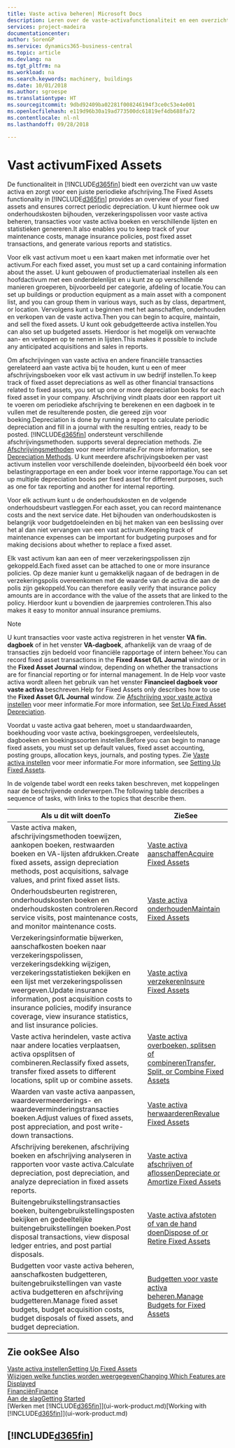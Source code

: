 ```yaml
---
title: Vaste activa beheren| Microsoft Docs
description: Leren over de vaste-activafunctionaliteit en een overzicht krijgen van hoe u met vaste activa werkt.
services: project-madeira
documentationcenter: 
author: SorenGP
ms.service: dynamics365-business-central
ms.topic: article
ms.devlang: na
ms.tgt_pltfrm: na
ms.workload: na
ms.search.keywords: machinery, buildings
ms.date: 10/01/2018
ms.author: sgroespe
ms.translationtype: HT
ms.sourcegitcommit: 9dbd92409ba02281f008246194f3ce0c53e4e001
ms.openlocfilehash: e119d96b30a19ad773500dc61819ef4db688fa72
ms.contentlocale: nl-nl
ms.lasthandoff: 09/28/2018

---
```

# <a name="fixed-assets"></a><span data-ttu-id="24347-103">Vast activum</span><span class="sxs-lookup"><span data-stu-id="24347-103">Fixed Assets</span></span>
<span data-ttu-id="24347-104">De functionaliteit in [!INCLUDE[d365fin](includes/d365fin_md.md)] biedt een overzicht van uw vaste activa en zorgt voor een juiste periodieke afschrijving.</span><span class="sxs-lookup"><span data-stu-id="24347-104">The Fixed Assets functionality in [!INCLUDE[d365fin](includes/d365fin_md.md)] provides an overview of your fixed assets and ensures correct periodic depreciation.</span></span> <span data-ttu-id="24347-105">U kunt hiermee ook uw onderhoudskosten bijhouden, verzekeringspolissen voor vaste activa beheren, transacties voor vaste activa boeken en verschillende lijsten en statistieken genereren.</span><span class="sxs-lookup"><span data-stu-id="24347-105">It also enables you to keep track of your maintenance costs, manage insurance policies, post fixed asset transactions, and generate various reports and statistics.</span></span>

<span data-ttu-id="24347-106">Voor elk vast activum moet u een kaart maken met informatie over het activum.</span><span class="sxs-lookup"><span data-stu-id="24347-106">For each fixed asset, you must set up a card containing information about the asset.</span></span> <span data-ttu-id="24347-107">U kunt gebouwen of productiemateriaal instellen als een hoofdactivum met een onderdelenlijst en u kunt ze op verschillende manieren groeperen, bijvoorbeeld per categorie, afdeling of locatie.</span><span class="sxs-lookup"><span data-stu-id="24347-107">You can set up buildings or production equipment as a main asset with a component list, and you can group them in various ways, such as by class, department, or location.</span></span> <span data-ttu-id="24347-108">Vervolgens kunt u beginnen met het aanschaffen, onderhouden en verkopen van de vaste activa.</span><span class="sxs-lookup"><span data-stu-id="24347-108">Then you can begin to acquire, maintain, and sell the fixed assets.</span></span> <span data-ttu-id="24347-109">U kunt ook gebudgetteerde activa instellen.</span><span class="sxs-lookup"><span data-stu-id="24347-109">You can also set up budgeted assets.</span></span> <span data-ttu-id="24347-110">Hierdoor is het mogelijk om verwachte aan- en verkopen op te nemen in lijsten.</span><span class="sxs-lookup"><span data-stu-id="24347-110">This makes it possible to include any anticipated acquisitions and sales in reports.</span></span>

<span data-ttu-id="24347-111">Om afschrijvingen van vaste activa en andere financiële transacties gerelateerd aan vaste activa bij te houden, kunt u een of meer afschrijvingsboeken voor elk vast activum in uw bedrijf instellen.</span><span class="sxs-lookup"><span data-stu-id="24347-111">To keep track of fixed asset depreciations as well as other financial transactions related to fixed assets, you set up one or more depreciation books for each fixed asset in your company.</span></span> <span data-ttu-id="24347-112">Afschrijving vindt plaats door een rapport uit te voeren om periodieke afschrijving te berekenen en een dagboek in te vullen met de resulterende posten, die gereed zijn voor boeking.</span><span class="sxs-lookup"><span data-stu-id="24347-112">Depreciation is done by running a report to calculate periodic depreciation and fill in a journal with the resulting entries, ready to be posted.</span></span> [!INCLUDE[d365fin](includes/d365fin_md.md)] <span data-ttu-id="24347-113">ondersteunt verschillende afschrijvingsmethoden.</span><span class="sxs-lookup"><span data-stu-id="24347-113"> supports several depreciation methods.</span></span> <span data-ttu-id="24347-114">Zie [Afschrijvingsmethoden](fa-depreciation-methods.md) voor meer informatie.</span><span class="sxs-lookup"><span data-stu-id="24347-114">For more information, see [Depreciation Methods](fa-depreciation-methods.md).</span></span> <span data-ttu-id="24347-115">U kunt meerdere afschrijvingsboeken per vast activum instellen voor verschillende doeleinden, bijvoorbeeld één boek voor belastingrapportage en een ander boek voor interne rapportage.</span><span class="sxs-lookup"><span data-stu-id="24347-115">You can set up multiple depreciation books per fixed asset for different purposes, such as one for tax reporting and another for internal reporting.</span></span>

<span data-ttu-id="24347-116">Voor elk activum kunt u de onderhoudskosten en de volgende onderhoudsbeurt vastleggen.</span><span class="sxs-lookup"><span data-stu-id="24347-116">For each asset, you can record maintenance costs and the next service date.</span></span> <span data-ttu-id="24347-117">Het bijhouden van onderhoudskosten is belangrijk voor budgetdoeleinden en bij het maken van een beslissing over het al dan niet vervangen van een vast activum.</span><span class="sxs-lookup"><span data-stu-id="24347-117">Keeping track of maintenance expenses can be important for budgeting purposes and for making decisions about whether to replace a fixed asset.</span></span>

<span data-ttu-id="24347-118">Elk vast activum kan aan een of meer verzekeringspolissen zijn gekoppeld.</span><span class="sxs-lookup"><span data-stu-id="24347-118">Each fixed asset can be attached to one or more insurance policies.</span></span> <span data-ttu-id="24347-119">Op deze manier kunt u gemakkelijk nagaan of de bedragen in de verzekeringspolis overeenkomen met de waarde van de activa die aan de polis zijn gekoppeld.</span><span class="sxs-lookup"><span data-stu-id="24347-119">You can therefore easily verify that insurance policy amounts are in accordance with the value of the assets that are linked to the policy.</span></span> <span data-ttu-id="24347-120">Hierdoor kunt u bovendien de jaarpremies controleren.</span><span class="sxs-lookup"><span data-stu-id="24347-120">This also makes it easy to monitor annual insurance premiums.</span></span>

> [!NOTE]  
>   <span data-ttu-id="24347-121">U kunt transacties voor vaste activa registreren in het venster **VA fin. dagboek** of in het venster **VA-dagboek**, afhankelijk van de vraag of de transacties zijn bedoeld voor financiële rapportage of intern beheer.</span><span class="sxs-lookup"><span data-stu-id="24347-121">You can record fixed asset transactions in the **Fixed Asset G/L Journal** window or in the **Fixed Asset Journal** window, depending on whether the transactions are for financial reporting or for internal management.</span></span> <span data-ttu-id="24347-122">In de Help voor vaste activa wordt alleen het gebruik van het venster **Financieel dagboek voor vaste activa** beschreven.</span><span class="sxs-lookup"><span data-stu-id="24347-122">Help for Fixed Assets only describes how to use the **Fixed Asset G/L Journal** window.</span></span> <span data-ttu-id="24347-123">Zie [Afschrijving voor vaste activa instellen](fa-how-setup-depreciation.md) voor meer informatie.</span><span class="sxs-lookup"><span data-stu-id="24347-123">For more information, see [Set Up Fixed Asset Depreciation](fa-how-setup-depreciation.md).</span></span>

<span data-ttu-id="24347-124">Voordat u vaste activa gaat beheren, moet u standaardwaarden, boekhouding voor vaste activa, boekingsgroepen, verdeelsleutels, dagboeken en boekingssoorten instellen.</span><span class="sxs-lookup"><span data-stu-id="24347-124">Before you can begin to manage fixed assets, you must set up default values, fixed asset accounting, posting groups, allocation keys, journals, and posting types.</span></span> <span data-ttu-id="24347-125">Zie [Vaste activa instellen](fa-setup.md) voor meer informatie.</span><span class="sxs-lookup"><span data-stu-id="24347-125">For more information, see [Setting Up Fixed Assets](fa-setup.md).</span></span>

<span data-ttu-id="24347-126">In de volgende tabel wordt een reeks taken beschreven, met koppelingen naar de beschrijvende onderwerpen.</span><span class="sxs-lookup"><span data-stu-id="24347-126">The following table describes a sequence of tasks, with links to the topics that describe them.</span></span>

| <span data-ttu-id="24347-127">Als u dit wilt doen</span><span class="sxs-lookup"><span data-stu-id="24347-127">To</span></span> | <span data-ttu-id="24347-128">Zie</span><span class="sxs-lookup"><span data-stu-id="24347-128">See</span></span> |
| --- | --- |
| <span data-ttu-id="24347-129">Vaste activa maken, afschrijvingsmethoden toewijzen, aankopen boeken, restwaarden boeken en VA-lijsten afdrukken.</span><span class="sxs-lookup"><span data-stu-id="24347-129">Create fixed assets, assign depreciation methods, post acquisitions, salvage values, and print fixed asset lists.</span></span> |[<span data-ttu-id="24347-130">Vaste activa aanschaffen</span><span class="sxs-lookup"><span data-stu-id="24347-130">Acquire Fixed Assets</span></span>](fa-how-acquire.md) |
| <span data-ttu-id="24347-131">Onderhoudsbeurten registreren, onderhoudskosten boeken en onderhoudskosten controleren.</span><span class="sxs-lookup"><span data-stu-id="24347-131">Record service visits, post maintenance costs, and monitor maintenance costs.</span></span> |[<span data-ttu-id="24347-132">Vaste activa onderhouden</span><span class="sxs-lookup"><span data-stu-id="24347-132">Maintain Fixed Assets</span></span>](fa-how-maintain.md) |
| <span data-ttu-id="24347-133">Verzekeringsinformatie bijwerken, aanschafkosten boeken naar verzekeringspolissen, verzekeringsdekking wijzigen, verzekeringsstatistieken bekijken en een lijst met verzekeringspolissen weergeven.</span><span class="sxs-lookup"><span data-stu-id="24347-133">Update insurance information, post acquisition costs to insurance policies, modify insurance coverage, view insurance statistics, and list insurance policies.</span></span> |[<span data-ttu-id="24347-134">Vaste activa verzekeren</span><span class="sxs-lookup"><span data-stu-id="24347-134">Insure Fixed Assets</span></span>](fa-how-insure.md) |
| <span data-ttu-id="24347-135">Vaste activa herindelen, vaste activa naar andere locaties verplaatsen, activa opsplitsen of combineren.</span><span class="sxs-lookup"><span data-stu-id="24347-135">Reclassify fixed assets, transfer fixed assets to different locations, split up or combine assets.</span></span> |[<span data-ttu-id="24347-136">Vaste activa overboeken, splitsen of combineren</span><span class="sxs-lookup"><span data-stu-id="24347-136">Transfer, Split, or Combine Fixed Assets</span></span>](fa-how-trans-split-combine.md) |
| <span data-ttu-id="24347-137">Waarden van vaste activa aanpassen, waardevermeerderings- en waardeverminderingstransacties boeken.</span><span class="sxs-lookup"><span data-stu-id="24347-137">Adjust values of fixed assets, post appreciation, and post write-down transactions.</span></span> |[<span data-ttu-id="24347-138">Vaste activa herwaarderen</span><span class="sxs-lookup"><span data-stu-id="24347-138">Revalue Fixed Assets</span></span>](fa-how-revalue.md) |
| <span data-ttu-id="24347-139">Afschrijving berekenen, afschrijving boeken en afschrijving analyseren in rapporten voor vaste activa.</span><span class="sxs-lookup"><span data-stu-id="24347-139">Calculate depreciation, post depreciation, and  analyze depreciation in fixed assets reports.</span></span> |[<span data-ttu-id="24347-140">Vaste activa afschrijven of aflossen</span><span class="sxs-lookup"><span data-stu-id="24347-140">Depreciate or Amortize Fixed Assets</span></span>](fa-how-depreciate-amortize.md) |
| <span data-ttu-id="24347-141">Buitengebruikstellingstransacties boeken, buitengebruikstellingsposten bekijken en gedeeltelijke buitengebruikstellingen boeken.</span><span class="sxs-lookup"><span data-stu-id="24347-141">Post disposal transactions, view disposal ledger entries, and post partial disposals.</span></span> |[<span data-ttu-id="24347-142">Vaste activa afstoten of van de hand doen</span><span class="sxs-lookup"><span data-stu-id="24347-142">Dispose of or Retire Fixed Assets</span></span>](fa-how-dispose-retire.md) |
| <span data-ttu-id="24347-143">Budgetten voor vaste activa beheren, aanschafkosten budgetteren, buitengebruikstellingen van vaste activa budgetteren en afschrijving budgetteren.</span><span class="sxs-lookup"><span data-stu-id="24347-143">Manage fixed asset budgets, budget acquisition costs, budget disposals of fixed assets, and budget depreciation.</span></span> |[<span data-ttu-id="24347-144">Budgetten voor vaste activa beheren.</span><span class="sxs-lookup"><span data-stu-id="24347-144">Manage Budgets for Fixed Assets</span></span>](fa-how-manage-budgets.md) |

## <a name="see-also"></a><span data-ttu-id="24347-145">Zie ook</span><span class="sxs-lookup"><span data-stu-id="24347-145">See Also</span></span>
[<span data-ttu-id="24347-146">Vaste activa instellen</span><span class="sxs-lookup"><span data-stu-id="24347-146">Setting Up Fixed Assets</span></span>](fa-setup.md)  
[<span data-ttu-id="24347-147">Wijzigen welke functies worden weergegeven</span><span class="sxs-lookup"><span data-stu-id="24347-147">Changing Which Features are Displayed</span></span>](ui-experiences.md)  
[<span data-ttu-id="24347-148">Financiën</span><span class="sxs-lookup"><span data-stu-id="24347-148">Finance</span></span>](finance.md)  
[<span data-ttu-id="24347-149">Aan de slag</span><span class="sxs-lookup"><span data-stu-id="24347-149">Getting Started</span></span>](product-get-started.md)  
<span data-ttu-id="24347-150">[Werken met [!INCLUDE[d365fin](includes/d365fin_md.md)]](ui-work-product.md)</span><span class="sxs-lookup"><span data-stu-id="24347-150">[Working with [!INCLUDE[d365fin](includes/d365fin_md.md)]](ui-work-product.md)</span></span>

## [!INCLUDE[d365fin](includes/free_trial_md.md)]  
 

